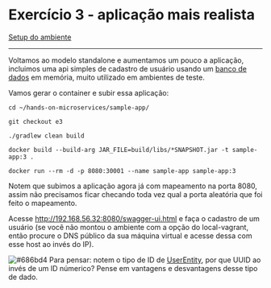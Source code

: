 # Exercício 3 - aplicação mais realista
[Setup do ambiente](https://github.com/luizroos/hands-on-microservices)

---

Voltamos ao modelo standalone e aumentamos um pouco a aplicação, incluimos uma api simples de cadastro de usuário usando um [banco de dados](https://www.h2database.com/html/main.html) em memória, muito utilizado em ambientes de teste. 

Vamos gerar o container e subir essa aplicação: 

```console
cd ~/hands-on-microservices/sample-app/

git checkout e3 

./gradlew clean build

docker build --build-arg JAR_FILE=build/libs/*SNAPSHOT.jar -t sample-app:3 .

docker run --rm -d -p 8080:30001 --name sample-app sample-app:3
```

Notem que subimos a aplicação agora já com mapeamento na porta 8080, assim não precisamos ficar checando toda vez qual a porta aleatória que foi feito o mapeamento.

Acesse http://192.168.56.32:8080/swagger-ui.html e faça o cadastro de um usuário (se você não montou o ambiente com a opção do local-vagrant, então procure o DNS público da sua máquina virtual e acesse dessa com esse host ao invés do IP).

![#686bd4](https://via.placeholder.com/10/686bd4?text=+) Para pensar: notem o tipo de ID de [UserEntity](/src/main/java/web/core/user/UserEntity.java), por que UUID ao invés de um ID númerico? Pense em vantagens e desvantagens desse tipo de dado.
